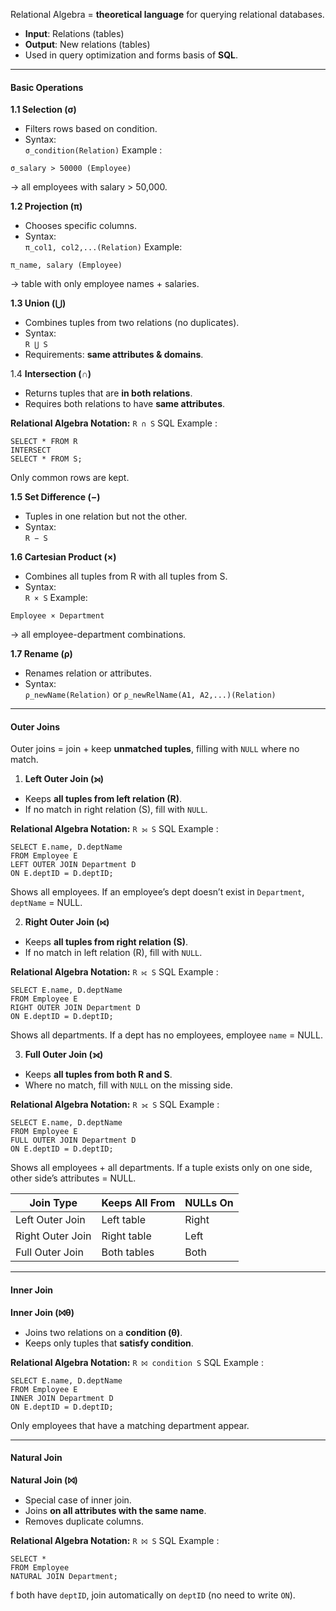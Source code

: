
Relational Algebra = **theoretical language** for querying relational databases.
- **Input**: Relations (tables)
- **Output**: New relations (tables)
- Used in query optimization and forms basis of **SQL**.


---
#### Basic Operations

**1.1 Selection (σ)**
- Filters rows based on condition.
- Syntax:  
    `σ_condition(Relation)`
Example :
```
σ_salary > 50000 (Employee)  
```
→ all employees with salary > 50,000.


**1.2 Projection (π)**
- Chooses specific columns.
- Syntax:  
    `π_col1, col2,...(Relation)`
Example:
```
π_name, salary (Employee)  
```
→ table with only employee names + salaries.


**1.3 Union (⋃)**
- Combines tuples from two relations (no duplicates).
- Syntax:  
    `R ⋃ S`
- Requirements: **same attributes & domains**.

 1.4 **Intersection (∩)**
- Returns tuples that are **in both relations**.
- Requires both relations to have **same attributes**.

**Relational Algebra Notation:** `R ∩ S`
SQL Example :
```
SELECT * FROM R
INTERSECT
SELECT * FROM S;
```
Only common rows are kept.

**1.5 Set Difference (−)**
- Tuples in one relation but not the other.
- Syntax:  
    `R − S`


**1.6 Cartesian Product (×)**
- Combines all tuples from R with all tuples from S.
- Syntax:  
    `R × S`
Example:
```
Employee × Department  
```
→ all employee-department combinations.


**1.7 Rename (ρ)**
- Renames relation or attributes.
- Syntax:  
    `ρ_newName(Relation)` or `ρ_newRelName(A1, A2,...)(Relation)`



---
#### Outer Joins

Outer joins = join + keep **unmatched tuples**, filling with `NULL` where no match.

1. **Left Outer Join (⟕)**
- Keeps **all tuples from left relation (R)**.
- If no match in right relation (S), fill with `NULL`.

**Relational Algebra Notation:** `R ⟕ S`
SQL Example :
```
SELECT E.name, D.deptName
FROM Employee E
LEFT OUTER JOIN Department D
ON E.deptID = D.deptID;
```
Shows all employees. If an employee’s dept doesn’t exist in `Department`, `deptName` = NULL.

2. **Right Outer Join (⟖)**
- Keeps **all tuples from right relation (S)**.
- If no match in left relation (R), fill with `NULL`.

**Relational Algebra Notation:** `R ⟖ S`
SQL Example :
```
SELECT E.name, D.deptName
FROM Employee E
RIGHT OUTER JOIN Department D
ON E.deptID = D.deptID;
```
Shows all departments. If a dept has no employees, employee `name` = NULL.

3. **Full Outer Join (⟗)**
- Keeps **all tuples from both R and S**.
- Where no match, fill with `NULL` on the missing side.

**Relational Algebra Notation:** `R ⟗ S`
SQL Example :
```
SELECT E.name, D.deptName
FROM Employee E
FULL OUTER JOIN Department D
ON E.deptID = D.deptID;
```
Shows all employees + all departments. If a tuple exists only on one side, other side’s attributes = NULL.

|Join Type|Keeps All From|NULLs On|
|---|---|---|
|Left Outer Join|Left table|Right|
|Right Outer Join|Right table|Left|
|Full Outer Join|Both tables|Both|


---
#### Inner Join

**Inner Join (⨝θ)**
- Joins two relations on a **condition (θ)**.
- Keeps only tuples that **satisfy condition**.

**Relational Algebra Notation:** `R ⨝ condition S`
SQL Example :
```
SELECT E.name, D.deptName
FROM Employee E
INNER JOIN Department D
ON E.deptID = D.deptID;
```
Only employees that have a matching department appear.


---
#### Natural Join

**Natural Join (⨝)**
- Special case of inner join.
- Joins **on all attributes with the same name**.
- Removes duplicate columns.

**Relational Algebra Notation:** `R ⨝ S`
SQL Example :

```
SELECT *
FROM Employee
NATURAL JOIN Department;
```
f both have `deptID`, join automatically on `deptID` (no need to write `ON`).